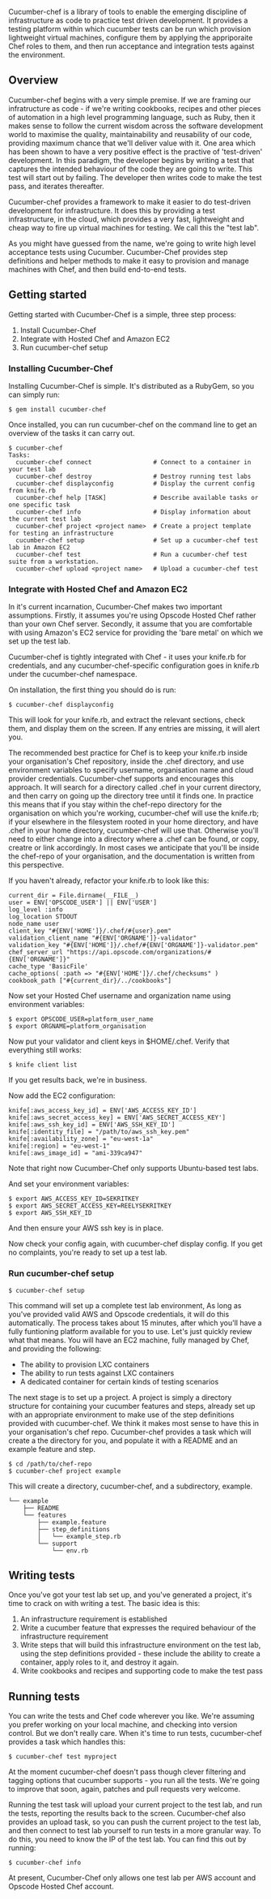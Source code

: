 Cucumber-chef is a library of tools to enable the emerging discipline of infrastructure as code to practice test driven development.  It provides a testing platform within which cucumber tests can be run which provision lightweight virtual machines, configure them by applying the appriporaite Chef roles to them, and then run acceptance and integration tests against the environment.

## Overview

Cucumber-chef begins with a very simple premise.  If we are framing our infratructure as code - if we're writing cookbooks, recipes and other pieces of automation in a high level programming language, such as Ruby, then it makes sense to follow the current wisdom across the software development world to maximise the quality, maintainability and reusability of our code, providing maximum chance that we'll deliver value with it.  One area which has been shown to have a very positive effect is the practive of 'test-driven' development.  In this paradigm, the developer begins by writing a test that captures the intended behaviour of the code  they are going to write.  This test will start out by failing.  The developer then writes code to make the test pass, and iterates thereafter.  

Cucumber-chef provides a framework to make it easier to do test-driven development for infrastructure.  It does this by providing a test infrastructure, in the cloud, which provides a very fast, lightweight and cheap way to fire up virtual machines for testing.  We call this the "test lab".

As you might have guessed from the name, we're going to write high level acceptance tests using Cucumber.  Cucumber-Chef provides step definitions and helper methods to make it easy to provision and manage machines with Chef, and then build end-to-end tests.

## Getting started

Getting started with Cucumber-Chef is a simple, three step process:

1) Install Cucumber-Chef
2) Integrate with Hosted Chef and Amazon EC2
3) Run cucumber-chef setup

### Installing Cucumber-Chef

Installing Cucumber-Chef is simple.  It's distributed as a RubyGem, so you can simply run:

    $ gem install cucumber-chef

Once installed, you can run cucumber-chef on the command line to get an overview of the tasks it can carry out.

    $ cucumber-chef 
    Tasks:
      cucumber-chef connect                 # Connect to a container in your test lab
      cucumber-chef destroy                 # Destroy running test labs
      cucumber-chef displayconfig           # Display the current config from knife.rb
      cucumber-chef help [TASK]             # Describe available tasks or one specific task
      cucumber-chef info                    # Display information about the current test lab
      cucumber-chef project <project name>  # Create a project template for testing an infrastructure
      cucumber-chef setup                   # Set up a cucumber-chef test lab in Amazon EC2
      cucumber-chef test                    # Run a cucumber-chef test suite from a workstation.
      cucumber-chef upload <project name>   # Upload a cucumber-chef test

### Integrate with Hosted Chef and Amazon EC2

In it's current incarnation, Cucumber-Chef makes two important assumptions.  Firstly, it assumes you're using Opscode Hosted Chef rather than your own Chef server.  Secondly, it assume that you are comfortable with using Amazon's EC2 service for providing the 'bare metal' on which we set up the test lab.  

Cucumber-chef is tightly integrated with Chef - it uses your knife.rb for credentials, and any cucumber-chef-specific configuration goes in knife.rb under the cucumber-chef namespace.

On installation, the first thing you should do is run:

    $ cucumber-chef displayconfig

This will look for your knife.rb, and extract the relevant sections, check them, and display them on the screen.  If any entries are missing, it will alert you.

The recommended best practice for Chef is to keep your knife.rb inside your organisation's Chef repository, inside the .chef directory, and use environment variables to specify username, organisation name and cloud provider credentials.  Cucumber-chef supports and encourages this approach.  It will search for a directory called .chef in your current directory, and then carry on going up the directory tree until it finds one.  In practice this means that if you stay within the chef-repo directory for the organisation on which you're working, cucumber-chef will use the knife.rb; if your elsewhere in the filesystem rooted in your home directory, and have .chef in your home directory, cucumber-chef will use that.  Otherwise you'll need to either change into a directory where a .chef can be found, or copy, creatre or link accordingly.  In most cases we anticipate that you'll be inside the chef-repo of your organisation, and the documentation is written from this perspective.

If you haven't already, refactor your knife.rb to look like this:

    current_dir = File.dirname(__FILE__)
    user = ENV['OPSCODE_USER'] || ENV['USER']
    log_level :info
    log_location STDOUT
    node_name user
    client_key "#{ENV['HOME']}/.chef/#{user}.pem"
    validation_client_name "#{ENV['ORGNAME']}-validator"
    validation_key "#{ENV['HOME']}/.chef/#{ENV['ORGNAME']}-validator.pem"
    chef_server_url "https://api.opscode.com/organizations/#{ENV['ORGNAME']}"
    cache_type 'BasicFile'
    cache_options( :path => "#{ENV['HOME']}/.chef/checksums" )
    cookbook_path ["#{current_dir}/../cookbooks"]

Now set your Hosted Chef username and organization name using environment variables:

    $ export OPSCODE_USER=platform_user_name
    $ export ORGNAME=platform_organisation

Now put your validator and client keys in $HOME/.chef.  Verify that everything still works:

    $ knife client list

If you get results back, we're in business.

Now add the EC2 configuration:

    knife[:aws_access_key_id] = ENV['AWS_ACCESS_KEY_ID']
    knife[:aws_secret_access_key] = ENV['AWS_SECRET_ACCESS_KEY']
    knife[:aws_ssh_key_id] = ENV['AWS_SSH_KEY_ID']
    knife[:identity_file] = "/path/to/aws_ssh_key.pem"
    knife[:availability_zone] = "eu-west-1a"
    knife[:region] = "eu-west-1"
    knife[:aws_image_id] = "ami-339ca947"

Note that right now Cucumber-Chef only supports Ubuntu-based  test labs.

And set your environment variables:

    $ export AWS_ACCESS_KEY_ID=SEKRITKEY
    $ export AWS_SECRET_ACCESS_KEY=REELYSEKRITKEY
    $ export AWS_SSH_KEY_ID

And then ensure your AWS ssh key is in place.

Now check your config again, with cucumber-chef display config.  If you get no complaints, you're ready to set up a test lab.


### Run cucumber-chef setup


    $ cucumber-chef setup

This command will set up a complete test lab environment, As long as you've provided valid AWS and Opscode credentials, it will do this automatically.  The process takes about 15 minutes, after which you'll have a fully funtioning platform available for you to use.  Let's just quickly review what that means.  You will have an EC2 machine, fully managed by Chef, and providing the following:

* The ability to provision LXC containers
* The ability to run tests against LXC containers
* A dedicated container for certain kinds of testing scenarios

The next stage is to set up a project.  A project is simply a directory structure for containing your cucumber features and steps, already set up with an appropriate environment to make use of the step definitions provided with cucumber-chef.  We think it makes most sense to have this in your organisation's chef repo.  Cucumber-chef provides a task which will create a the directory for you, and populate it with a README and an example feature and step.


    $ cd /path/to/chef-repo
    $ cucumber-chef project example

This will create a directory, cucumber-chef, and a subdirectory, example.

    └── example
        ├── README
        └── features
            ├── example.feature
            ├── step_definitions
            │   └── example_step.rb
            └── support
                └── env.rb

## Writing tests

Once you've got your test lab set up, and you've generated a project, it's time to crack on with writing a test.  The basic idea is this:

1) An infrastructure requirement is established
2) Write a cucumber feature that expresses the required behaviour of the infrastructure requirement
3) Write steps that will build this infrastructure environment on the test lab, using the step definitions provided - these include the ability to create a container, apply roles to it, and destroy it again.
4) Write cookbooks and recipes and supporting code to make the test pass

## Running tests

You can write the tests and Chef code wherever you like.  We're assuming you prefer working on your local machine, and checking into version control.  But we don't really care.  When it's time to run tests, cucumber-chef provides a task which handles this:

    $ cucumber-chef test myproject

At the moment cucumber-chef doesn't pass though clever filtering and tagging options that cucumber supports - you run all the tests.  We're going to improve that soon, again, patches and pull requests very welcome.

Running the test task will upload your current project to the test lab, and run the tests, reporting the results back to the screen.  Cucumber-chef also provides an upload task, so you can push the current project to the test lab, and then connect to test lab yourself to run tests in a more granular way.  To do this, you need to know the IP of the test lab.  You can find this out by running:

    $ cucumber-chef info 

At present, Cucumber-Chef only allows one test lab per AWS account and Opscode Hosted Chef account.


